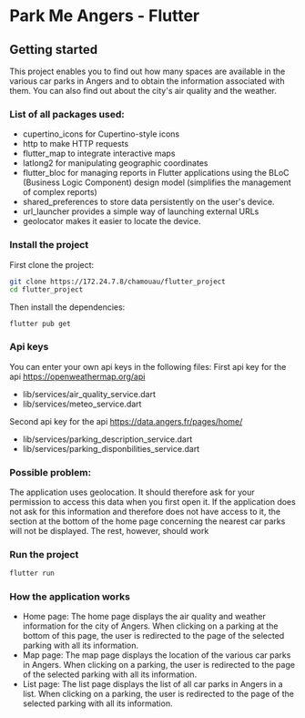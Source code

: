 # Park Me Angers - Flutter

## Getting started

This project enables you to find out how many spaces are available in the various car parks in Angers and to obtain the information associated with them.
You can also find out about the city's air quality and the weather.

### List of all packages used:
- cupertino_icons for Cupertino-style icons
- http to make HTTP requests
- flutter_map to integrate interactive maps
- latlong2 for manipulating geographic coordinates
- flutter_bloc for managing reports in Flutter applications using the BLoC (Business Logic Component) design model (simplifies the management of complex reports)
- shared_preferences to store data persistently on the user's device.
- url_launcher provides a simple way of launching external URLs
- geolocator makes it easier to locate the device.

### Install the project

First clone the project:

```bash
git clone https://172.24.7.8/chamouau/flutter_project
cd flutter_project
```

Then install the dependencies:

```
flutter pub get
```

### Api keys

You can enter your own api keys in the following files:
First api key for the api https://openweathermap.org/api
- lib/services/air_quality_service.dart
- lib/services/meteo_service.dart

Second api key for the api https://data.angers.fr/pages/home/
- lib/services/parking_description_service.dart
- lib/services/parking_disponbilities_service.dart

### Possible problem:
The application uses geolocation. It should therefore ask for your permission to access this data when you first open it.
If the application does not ask for this information and therefore does not have access to it, the section at the bottom of the home page concerning the nearest car parks will not be displayed.
The rest, however, should work

### Run the project
```bash
flutter run
```

### How the application works
- Home page:
The home page displays the air quality and weather information for the city of Angers.
When clicking on a parking at the bottom of this page, the user is redirected to the page of the selected parking with all its information.
- Map page:
The map page displays the location of the various car parks in Angers.
When clicking on a parking, the user is redirected to the page of the selected parking with all its information.
- List page:
The list page displays the list of all car parks in Angers in a list.
When clicking on a parking, the user is redirected to the page of the selected parking with all its information.
